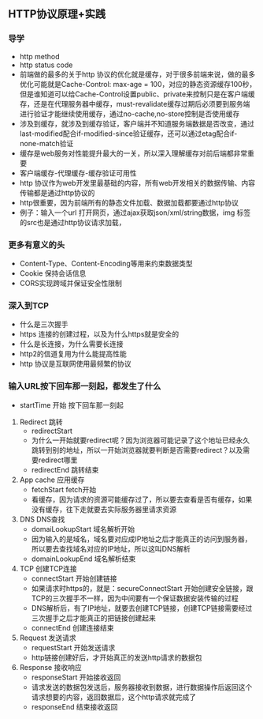 ## HTTP协议原理+实践

### 导学
- http method
- http status code
- 前端做的最多的关于http 协议的优化就是缓存，对于很多前端来说，做的最多优化可能就是Cache-Control: max-age = 100，对应的静态资源缓存100秒，但是谁知道可以给Cache-Control设置public、private来控制只是在客户端缓存，还是在代理服务器中缓存，must-revalidate缓存过期后必须要到服务端进行验证才能继续使用缓存，通过no-cache,no-store控制是否使用缓存
- 涉及到缓存，就涉及到缓存验证，客户端并不知道服务端数据是否改变，通过last-modified配合if-modified-since验证缓存，还可以通过etag配合if-none-match验证
- 缓存是web服务对性能提升最大的一关，所以深入理解缓存对前后端都非常重要
- 客户端缓存-代理缓存-缓存验证可用性
- http 协议作为web开发里最基础的内容，所有web开发相关的数据传输、内容传输都是通过http协议的
- http很重要，因为前端所有的静态文件加载、数据加载都要通过http协议
- 例子：输入一个url 打开网页，通过ajax获取json/xml/string数据，img 标签的src也是通过http协议请求加载，

### 更多有意义的头
- Content-Type、Content-Encoding等用来约束数据类型
- Cookie 保持会话信息
- CORS实现跨域并保证安全性限制

### 深入到TCP
- 什么是三次握手
- https 连接的创建过程，以及为什么https就是安全的
- 什么是长连接，为什么需要长连接
- http2的信道复用为什么能提高性能
- http 协议是互联网使用最频繁的协议

### 输入URL按下回车那一刻起，都发生了什么
- startTime 开始 按下回车那一刻起
1. Redirect 跳转
    + redirectStart
    + 为什么一开始就要redirect呢？因为浏览器可能记录了这个地址已经永久跳转到别的地址，所以一开始浏览器就要判断是否需要redirect？以及需要redirect哪里
    + redirectEnd 跳转结束
2. App cache 应用缓存
    + fetchStart fetch开始
    + 看缓存，因为请求的资源可能缓存过了，所以要去查看是否有缓存，如果没有缓存，往下走就要去实际服务器里请求资源
3. DNS DNS查找
    + domaiLookupStart 域名解析开始
    + 因为输入的是域名，域名要对应成IP地址之后才能真正的访问到服务器，所以要去查找域名对应的IP地址，所以这叫DNS解析
    + domainLookupEnd 域名解析结束
4. TCP 创建TCP连接
    + connectStart 开始创建链接
    + 如果请求时https的，就是：secureConnectStart 开始创建安全链接，跟TCP的三次握手不一样，因为中间要有一个保证数据安装传输的过程
    + DNS解析后，有了IP地址，就要去创建TCP链接，创建TCP链接需要经过三次握手之后才能真正的把链接创建起来
    + connectEnd 创建连接结束
5. Request 发送请求
    + requestStart 开始发送请求
    + http链接创建好后，才开始真正的发送http请求的数据包
6. Response 接收响应
    + responseStart 开始接收返回
    + 请求发送的数据包发送后，服务器接收到数据，进行数据操作后返回这个请求想要的内容，返回数据后，这个http请求就完成了
    + responseEnd 结束接收返回